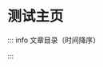 <script setup lang="ts">
    import { data } from './tech.data.ts'
    import ArticleList from '../components/ArticleList.vue'
</script>

# 测试主页

::: info 文章目录（时间降序）

<ArticleList :source="data" isDescending />

:::